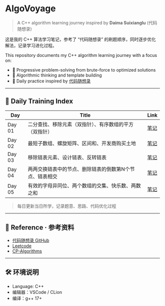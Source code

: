 # AlgoVoyage

> A C++ algorithm learning journey inspired by **Daima Suixianglu** (代码随想录)

这是我的 C++ 算法学习笔记，参考了 “代码随想录” 的刷题顺序，同时逐步优化解法，记录学习进化过程。

This repository documents my C++ algorithm learning journey with a focus on:

- 📌 Progressive problem-solving from brute-force to optimized solutions
- 🧠 Algorithmic thinking and template building
- 🏹 Daily practice inspired by [代码随想录](https://github.com/youngyangyang04/leetcode-master)

---

## 📅 Daily Training Index

| Day | Title | Link |
|-----|-------|------|
| Day 01 | 二分查找、移除元素（双指针）、有序数组的平方（双指针） | [笔记](./Day01.md)|
| Day 02 | 最短子数组、螺旋矩阵、区间和、开发商购买土地 | [笔记](./Day02.md)|
| Day 03 | 移除链表元素、设计链表、反转链表| [笔记](./Day03.md)|
| Day 04 | 两两交换链表中的节点、删除链表的倒数第N个节点、链表相交| [笔记](./Day04.md)|
| Day 05 | 有效的字母异同位、两个数组的交集、快乐数、两数之和| [笔记](./Day05.md)|

> 每日更新当日所学，记录题意、思路、代码优化过程

---

## 📌 Reference · 参考资料

- [代码随想录 GitHub](https://github.com/youngyangyang04/leetcode-master)
- [Leetcode](https://leetcode.com/)
- [CP-Algorithms](https://cp-algorithms.com/)

---

## 🛠 环境说明

- Language: C++
- 编辑器：VSCode / CLion
- 编译：g++ 17+
